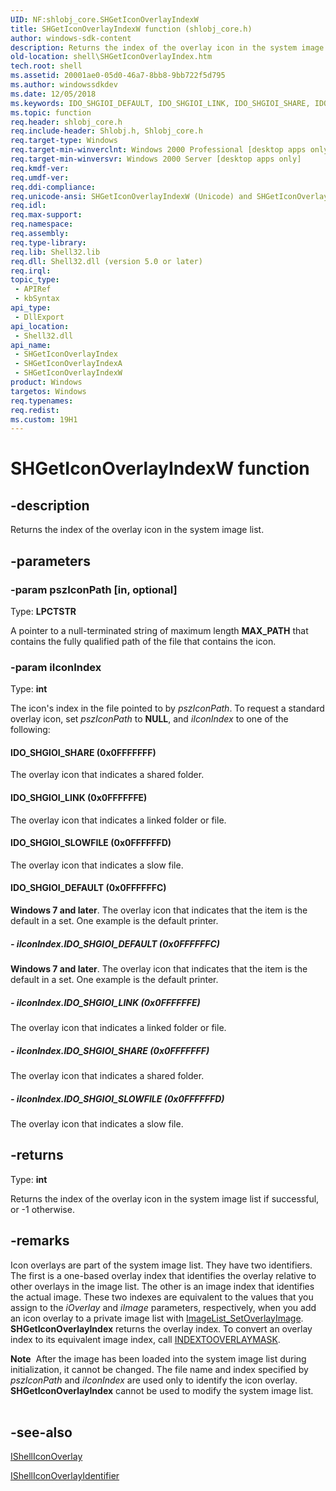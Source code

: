 ```yaml
---
UID: NF:shlobj_core.SHGetIconOverlayIndexW
title: SHGetIconOverlayIndexW function (shlobj_core.h)
author: windows-sdk-content
description: Returns the index of the overlay icon in the system image list.
old-location: shell\SHGetIconOverlayIndex.htm
tech.root: shell
ms.assetid: 20001ae0-05d0-46a7-8bb8-9bb722f5d795
ms.author: windowssdkdev
ms.date: 12/05/2018
ms.keywords: IDO_SHGIOI_DEFAULT, IDO_SHGIOI_LINK, IDO_SHGIOI_SHARE, IDO_SHGIOI_SLOWFILE, SHGetIconOverlayIndex, SHGetIconOverlayIndex function [Windows Shell], SHGetIconOverlayIndexA, SHGetIconOverlayIndexW, _win32_SHGetIconOverlayIndex, shell.SHGetIconOverlayIndex, shlobj_core/SHGetIconOverlayIndex, shlobj_core/SHGetIconOverlayIndexA, shlobj_core/SHGetIconOverlayIndexW
ms.topic: function
req.header: shlobj_core.h
req.include-header: Shlobj.h, Shlobj_core.h
req.target-type: Windows
req.target-min-winverclnt: Windows 2000 Professional [desktop apps only]
req.target-min-winversvr: Windows 2000 Server [desktop apps only]
req.kmdf-ver: 
req.umdf-ver: 
req.ddi-compliance: 
req.unicode-ansi: SHGetIconOverlayIndexW (Unicode) and SHGetIconOverlayIndexA (ANSI)
req.idl: 
req.max-support: 
req.namespace: 
req.assembly: 
req.type-library: 
req.lib: Shell32.lib
req.dll: Shell32.dll (version 5.0 or later)
req.irql: 
topic_type:
 - APIRef
 - kbSyntax
api_type:
 - DllExport
api_location:
 - Shell32.dll
api_name:
 - SHGetIconOverlayIndex
 - SHGetIconOverlayIndexA
 - SHGetIconOverlayIndexW
product: Windows
targetos: Windows
req.typenames: 
req.redist: 
ms.custom: 19H1
---
```


# SHGetIconOverlayIndexW function


## -description


Returns the index of the overlay icon in the system image list.


## -parameters




### -param pszIconPath [in, optional]

Type: <b>LPCTSTR</b>

A pointer to a null-terminated string of maximum length <b>MAX_PATH</b> that contains the fully qualified path of the file that contains the icon.


### -param iIconIndex

Type: <b>int</b>

The icon's index in the file pointed to by <i>pszIconPath</i>. To request a standard overlay icon, set <i>pszIconPath</i> to <b>NULL</b>, and <i>iIconIndex</i> to one of the following:



#### IDO_SHGIOI_SHARE (0x0FFFFFFF)

The overlay icon that indicates a shared folder.



#### IDO_SHGIOI_LINK (0x0FFFFFFE)

The overlay icon that indicates a linked folder or file.



#### IDO_SHGIOI_SLOWFILE (0x0FFFFFFD)

The overlay icon that indicates a slow file.



#### IDO_SHGIOI_DEFAULT (0x0FFFFFFC)

<b>Windows 7 and later</b>. The overlay icon that indicates that the item is the default in a set. One example is the default printer.


##### - iIconIndex.IDO_SHGIOI_DEFAULT (0x0FFFFFFC)

<b>Windows 7 and later</b>. The overlay icon that indicates that the item is the default in a set. One example is the default printer.


##### - iIconIndex.IDO_SHGIOI_LINK (0x0FFFFFFE)

The overlay icon that indicates a linked folder or file.


##### - iIconIndex.IDO_SHGIOI_SHARE (0x0FFFFFFF)

The overlay icon that indicates a shared folder.


##### - iIconIndex.IDO_SHGIOI_SLOWFILE (0x0FFFFFFD)

The overlay icon that indicates a slow file.


## -returns



Type: <b>int</b>

Returns the index of the overlay icon in the system image list if successful, or -1 otherwise.




## -remarks



Icon overlays are part of the system image list. They have two identifiers. The first is a one-based overlay index that identifies the overlay relative to other overlays in the image list. The other is an image index that identifies the actual image. These two indexes are equivalent to the values that you assign to the <i>iOverlay</i> and <i>iImage</i> parameters, respectively, when you add an icon overlay to a private image list with <a href="https://msdn.microsoft.com/en-us/library/Bb775227(v=VS.85).aspx">ImageList_SetOverlayImage</a>. <b>SHGetIconOverlayIndex</b> returns the overlay index. To convert an overlay index to its equivalent image index, call <a href="https://msdn.microsoft.com/en-us/library/Bb761408(v=VS.85).aspx">INDEXTOOVERLAYMASK</a>.

<div class="alert"><b>Note</b>  After the image has been loaded into the system image list during initialization, it cannot be changed. The file name and index specified by <i>pszIconPath</i> and <i>iIconIndex</i> are used only to identify the icon overlay. <b>SHGetIconOverlayIndex</b> cannot be used to modify the system image list.</div>
<div> </div>



## -see-also




<a href="https://msdn.microsoft.com/1a1d03ca-0922-41df-8cec-e74a16ed3bd6">IShellIconOverlay</a>



<a href="https://msdn.microsoft.com/c093bc13-def7-411d-b741-50996ffad84b">IShellIconOverlayIdentifier</a>
 

 

